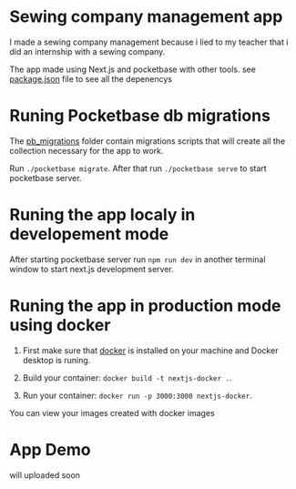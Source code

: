 # Sewing company management app

I made a sewing company management because i lied to my teacher that i did an internship with a sewing company.

The app made using Next.js and pocketbase with other tools. see [package.json](package.json) file to see all the depenencys

# Runing Pocketbase db migrations

The [pb_migrations](pb_migrations) folder contain migrations scripts that will create all the collection necessary for the app to work.

Run `./pocketbase migrate`.
After that run `./pocketbase serve` to start pocketbase server.

# Runing the app localy in developement mode

After starting pocketbase server run `npm run dev` in another terminal window to start next.js development server.

# Runing the app in production mode using docker

1. First make sure that [docker](https://docs.docker.com/get-docker/) is installed on your machine and Docker desktop is runing.

2. Build your container: `docker build -t nextjs-docker .`.

3. Run your container: `docker run -p 3000:3000 nextjs-docker`.

You can view your images created with docker images

# App Demo

will uploaded soon
